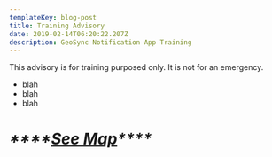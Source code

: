 ```yaml
---
templateKey: blog-post
title: Training Advisory
date: 2019-02-14T06:20:22.207Z
description: GeoSync Notification App Training
---
```

This advisory is for training purposed only. It is not for an emergency.

* blah
* blah
* blah

# _****_[_**See Map**_](/map/?layer=Advisory&feature=2)_****_
